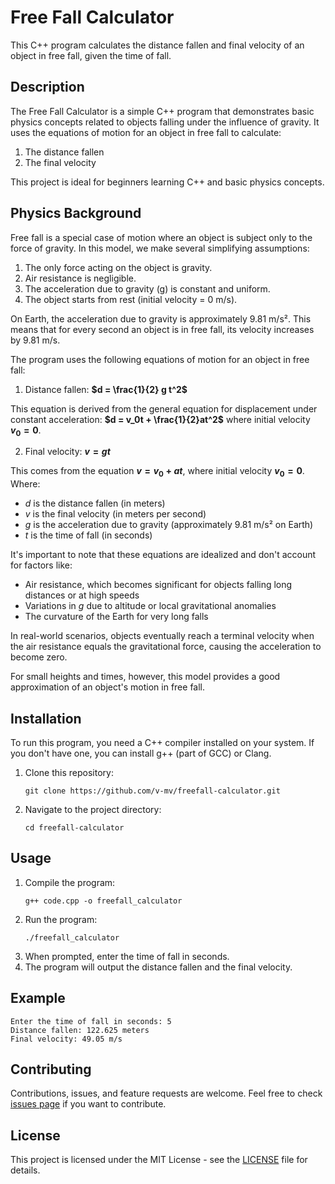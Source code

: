 # Free Fall Calculator

This C++ program calculates the distance fallen and final velocity of an object in free fall, given the time of fall.

## Description

The Free Fall Calculator is a simple C++ program that demonstrates basic physics concepts related to objects falling under the influence of gravity. It uses the equations of motion for an object in free fall to calculate:

1. The distance fallen
2. The final velocity

This project is ideal for beginners learning C++ and basic physics concepts.

## Physics Background

Free fall is a special case of motion where an object is subject only to the force of gravity. In this model, we make several simplifying assumptions:

1. The only force acting on the object is gravity.
2. Air resistance is negligible.
3. The acceleration due to gravity (g) is constant and uniform.
4. The object starts from rest (initial velocity = 0 m/s).

On Earth, the acceleration due to gravity is approximately 9.81 m/s². This means that for every second an object is in free fall, its velocity increases by 9.81 m/s.

The program uses the following equations of motion for an object in free fall:

1. Distance fallen: 
   **$d = \frac{1}{2} g t^2$**

This equation is derived from the general equation for displacement under constant acceleration:
**$d = v_0t + \frac{1}{2}at^2$**
where initial velocity **$v_0 = 0$**.

2. Final velocity: **$v = gt$** 

This comes from the equation **$v = v_0 + at$**, where initial velocity **$v_0 = 0$**.
Where:
+ $d$ is the distance fallen (in meters)
+ $v$ is the final velocity (in meters per second)
+ $g$ is the acceleration due to gravity (approximately 9.81 m/s² on Earth)
+ $t$ is the time of fall (in seconds)

It's important to note that these equations are idealized and don't account for factors like:
- Air resistance, which becomes significant for objects falling long distances or at high speeds
- Variations in $g$ due to altitude or local gravitational anomalies
- The curvature of the Earth for very long falls

In real-world scenarios, objects eventually reach a terminal velocity when the air resistance equals the gravitational force, causing the acceleration to become zero.

For small heights and times, however, this model provides a good approximation of an object's motion in free fall.

## Installation

To run this program, you need a C++ compiler installed on your system. If you don't have one, you can install g++ (part of GCC) or Clang.

1. Clone this repository:
   ```
   git clone https://github.com/v-mv/freefall-calculator.git
   ```
2. Navigate to the project directory:
   ```
   cd freefall-calculator
   ```

## Usage

1. Compile the program:
   ```
   g++ code.cpp -o freefall_calculator
   ```
2. Run the program:
   ```
   ./freefall_calculator
   ```
3. When prompted, enter the time of fall in seconds.
4. The program will output the distance fallen and the final velocity.

## Example

```
Enter the time of fall in seconds: 5
Distance fallen: 122.625 meters
Final velocity: 49.05 m/s
```

## Contributing

Contributions, issues, and feature requests are welcome. Feel free to check [issues page](https://github.com/v-mv/freefall-calculator/issues) if you want to contribute.

## License

This project is licensed under the MIT License - see the [LICENSE](LICENSE) file for details.
